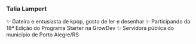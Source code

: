 ### Talia Lampert

✨ Gateira e entusiasta de kpop, gosto de ler e desenhar
✨ Participando da 18ª Edição do Programa Starter na GrowDev
✨ Servidora pública do município de Porto Alegre/RS


<!--
**talialampert/talialampert** is a ✨ _special_ ✨ repository because its `README.md` (this file) appears on your GitHub profile.


- Linguagem de Programação favorita - se já possuir alguma
- O que está estudando atualmente - aqui você pode colocar as
linguagens e tecnologias que está vendo atualmente no Programa
Starter

-->

